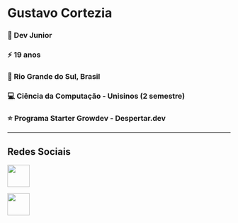 <h1>Gustavo Cortezia</h1>

<h3>🌱 Dev Junior</h3>
<h3>⚡ 19 anos</h3>
<h3>🧉 Rio Grande do Sul, Brasil</h3>
<h3>💻 Ciência da Computação - Unisinos (2 semestre)</h3>
<h3>⭐ Programa Starter Growdev - Despertar.dev</h3>

<hr>

<h2>Redes Sociais</h2>

<a href="https://www.instagram.com/gustavo_cortezia/"><img style="height: 50px; width: 50px;" src="./imagens/logo-instagram-png-fundo-transparente.png" alt="" srcset=""></a> 

<a href="https://br.linkedin.com/?original_referer=https%3A%2F%2Fwww.google.com%2F"> <img style="height: 50px; width: 50px;" src="./imagens/174857.png" alt="" srcset=""> </a>



